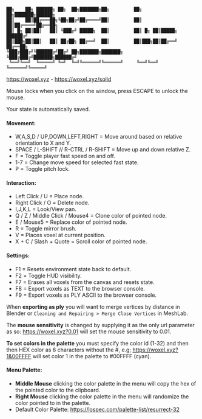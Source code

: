 ```
██╗    ██╗ ██████╗ ██╗  ██╗███████╗██╗         ██╗    ██╗███████╗██████╗ 
██║    ██║██╔═══██╗╚██╗██╔╝██╔════╝██║         ██║    ██║██╔════╝██╔══██╗
██║ █╗ ██║██║   ██║ ╚███╔╝ █████╗  ██║         ██║ █╗ ██║█████╗  ██████╔╝
██║███╗██║██║   ██║ ██╔██╗ ██╔══╝  ██║         ██║███╗██║██╔══╝  ██╔══██╗
╚███╔███╔╝╚██████╔╝██╔╝ ██╗███████╗███████╗    ╚███╔███╔╝███████╗██████╔╝
 ╚══╝╚══╝  ╚═════╝ ╚═╝  ╚═╝╚══════╝╚══════╝     ╚══╝╚══╝ ╚══════╝╚═════╝ 
```
https://woxel.xyz - https://woxel.xyz/solid

Mouse locks when you click on the window, press ESCAPE to unlock the mouse.

Your state is automatically saved.

#### Movement:
* W,A,S,D / UP,DOWN,LEFT,RIGHT = Move around based on relative orientation to X and Y.
* SPACE / L-SHIFT // R-CTRL / R-SHIFT = Move up and down relative Z.
* F = Toggle player fast speed on and off.
* 1-7 = Change move speed for selected fast state.
* P = Toggle pitch lock.

#### Interaction:
* Left Click / U = Place node.
* Right Click / O = Delete node.
* I,J,K,L = Look/View pan.
* Q / Z / Middle Click / Mouse4 = Clone color of pointed node.
* E / Mouse5 = Replace color of pointed node.
* R = Toggle mirror brush.
* V = Places voxel at current position.
* X + C / Slash + Quote = Scroll color of pointed node.

#### Settings:
* F1 = Resets environment state back to default.
* F2 = Toggle HUD visibility.
* F7 = Erases all voxels from the canvas and resets state.
* F8 = Export voxels as TEXT to the browser console.
* F9 = Export voxels as PLY ASCII to the browser console.

When **exporting as ply** you will want to merge vertices by distance in Blender
or `Cleaning and Repairing > Merge Close Vertices` in MeshLab.

The **mouse sensitivity** is changed by supplying it as the only url parameter as so: https://woxel.xyz?0.01 will set the mouse sensitivity to 0.01.

**To set colors in the palette** you must specify the color id (1-32) and then then HEX color as 6 characters without the #, e.g; https://woxel.xyz?1&00FFFF will set color 1 in the palette to #00FFFF (cyan).

#### Menu Palette:
* **Middle Mouse** clicking the color palette in the menu will copy the hex of the pointed color to the clipboard.
* **Right Mouse** clicking the color palette in the menu will randomize the color pointed to in the palette.
* Default Color Palette: https://lospec.com/palette-list/resurrect-32
